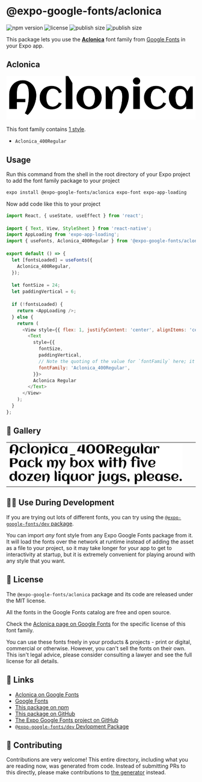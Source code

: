 # @expo-google-fonts/aclonica

![npm version](https://flat.badgen.net/npm/v/@expo-google-fonts/aclonica)
![license](https://flat.badgen.net/github/license/expo/google-fonts)
![publish size](https://flat.badgen.net/packagephobia/install/@expo-google-fonts/aclonica)
![publish size](https://flat.badgen.net/packagephobia/publish/@expo-google-fonts/aclonica)

This package lets you use the [**Aclonica**](https://fonts.google.com/specimen/Aclonica) font family from [Google Fonts](https://fonts.google.com/) in your Expo app.

## Aclonica

![Aclonica](./font-family.png)

This font family contains [1 style](#-gallery).

- `Aclonica_400Regular`

## Usage

Run this command from the shell in the root directory of your Expo project to add the font family package to your project
```sh
expo install @expo-google-fonts/aclonica expo-font expo-app-loading
```

Now add code like this to your project
```js
import React, { useState, useEffect } from 'react';

import { Text, View, StyleSheet } from 'react-native';
import AppLoading from 'expo-app-loading';
import { useFonts, Aclonica_400Regular } from '@expo-google-fonts/aclonica';

export default () => {
  let [fontsLoaded] = useFonts({
    Aclonica_400Regular,
  });

  let fontSize = 24;
  let paddingVertical = 6;

  if (!fontsLoaded) {
    return <AppLoading />;
  } else {
    return (
      <View style={{ flex: 1, justifyContent: 'center', alignItems: 'center' }}>
        <Text
          style={{
            fontSize,
            paddingVertical,
            // Note the quoting of the value for `fontFamily` here; it expects a string!
            fontFamily: 'Aclonica_400Regular',
          }}>
          Aclonica Regular
        </Text>
      </View>
    );
  }
};

```

## 🔡 Gallery


||||
|-|-|-|
|![Aclonica_400Regular](./Aclonica_400Regular.ttf.png)||||


## 👩‍💻 Use During Development

If you are trying out lots of different fonts, you can try using the [`@expo-google-fonts/dev` package](https://github.com/expo/google-fonts/tree/master/font-packages/dev#readme).

You can import *any* font style from any Expo Google Fonts package from it. It will load the fonts
over the network at runtime instead of adding the asset as a file to your project, so it may take longer
for your app to get to interactivity at startup, but it is extremely convenient
for playing around with any style that you want.

## 📖 License

The `@expo-google-fonts/aclonica` package and its code are released under the MIT license.

All the fonts in the Google Fonts catalog are free and open source.

Check the [Aclonica page on Google Fonts](https://fonts.google.com/specimen/Aclonica) for the specific license of this font family.

You can use these fonts freely in your products & projects - print or digital, commercial or otherwise. However, you can't sell the fonts on their own. This isn't legal advice, please consider consulting a lawyer and see the full license for all details.

## 🔗 Links

- [Aclonica on Google Fonts](https://fonts.google.com/specimen/Aclonica)
- [Google Fonts](https://fonts.google.com/)
- [This package on npm](https://www.npmjs.com/package/@expo-google-fonts/aclonica)
- [This package on GitHub](https://github.com/expo/google-fonts/tree/master/font-packages/aclonica)
- [The Expo Google Fonts project on GitHub](https://github.com/expo/google-fonts)
- [`@expo-google-fonts/dev` Devlopment Package](https://github.com/expo/google-fonts/tree/master/font-packages/dev)

## 🤝 Contributing

Contributions are very welcome! This entire directory, including what you are reading now, was generated from code. Instead of submitting PRs to this directly, please make contributions to [the generator](https://github.com/expo/google-fonts/tree/master/packages/generator) instead.
